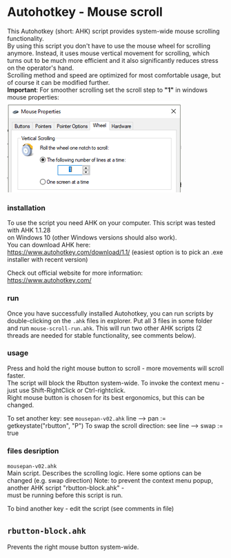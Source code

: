 # Autohotkey - Mouse scroll
This Autohotkey (short: AHK) script provides system-wide mouse scrolling functionality.  
By using this script you don't have to use the mouse wheel for scrolling anymore. Instead, it uses mouse vertical movement for scrolling, which turns out to be much more efficient and it also significantly reduces stress on the operator's hand.  
Scrolling method and speed are optimized for most comfortable usage, but of course it can be modified further.  
**Important**: For smoother scrolling set the scroll step to **"1"** in windows mouse properties:  
<img src="https://github.com/Mikhail22/Autohotkey/blob/master/img/wheel.png">  

### installation
To use the script you need AHK on your computer. This script was tested with AHK 1.1.28  
on Windows 10 (other Windows versions should also work).  
You can download AHK here:  
https://www.autohotkey.com/download/1.1/
(easiest option is to pick an .exe installer with recent version)

Check out official website for more information:
https://www.autohotkey.com/

### run
Once you have successfully installed Autohotkey, you can run scripts by double-clicking 
on the `.ahk` files in explorer. Put all 3 files in some folder and run `mouse-scroll-run.ahk`.
This will run two other AHK scripts (2 threads are needed for stable functionality,
see comments below).

### usage
Press and hold the right mouse button to scroll - more movements will scroll faster.  
The script will block the Rbutton system-wide.  To invoke the context menu - just use 
Shift-RightClick or Ctrl-rightclick.  
Right mouse button is chosen for its best ergonomics, but this can be changed.

To set another key: see ` mousepan-v02.ahk ` line 
-->    pan := getkeystate("rbutton", "P")
To swap the scroll direction: see line
-->    swap := true

### files desription

` mousepan-v02.ahk `  
Main script. Describes the scrolling logic.
Here some options can be changed (e.g. swap direction)
Note: to prevent the context menu popup, another AHK script "rbutton-block.ahk" -  
must be running before this script is run.  

To bind another key - edit the script (see comments in file)  

## ` rbutton-block.ahk `
Prevents the right mouse button system-wide.
